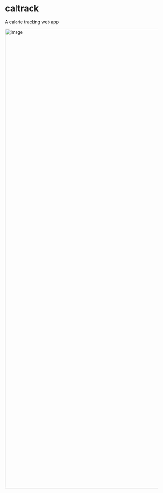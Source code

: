 # caltrack
A calorie tracking web app

<img width="1512" alt="image" src="https://github.com/ivanchikb360/calltrack/assets/95337811/2c0f3794-fe5c-492d-bd83-e55313ae9907">
